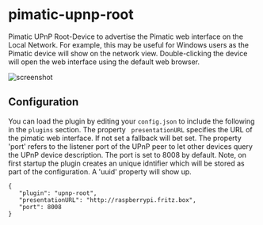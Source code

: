 # pimatic-upnp-root

Pimatic UPnP Root-Device to advertise the Pimatic web interface on the Local Network. For example, this may be useful 
 for Windows users as the Pimatic device will show on the network view. Double-clicking the device will open
 the web interface using the default web browser.
 
![screenshot](https://raw.githubusercontent.com/mwittig/pimatic-upnp-root/master/screenshots/screenshot-2.png)

## Configuration

You can load the plugin by editing your `config.json` to include the following in the `plugins` section. The property `
 presentationURL` specifies the URL of the pimatic web interface. If not set a fallback will bet set. The property 
 'port' refers to the listener port of the UPnP peer to let other devices query the UPnP device description. The port is
 set to 8008 by default. Note, on first startup the plugin creates an unique idntifier which will be stored as part
 of the configuration. A 'uuid' property will show up.

    { 
       "plugin": "upnp-root",
       "presentationURL": "http://raspberrypi.fritz.box",
       "port": 8008
    }
